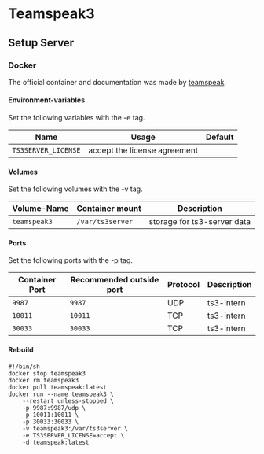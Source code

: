 # Teamspeak3

## Setup Server

### Docker

The official container and documentation was made by [teamspeak](https://hub.docker.com/_/teamspeak).

#### Environment-variables

Set the following variables with the -e tag.

| Name                | Usage                        | Default |
| ------------------- | ---------------------------- | ------- |
| `TS3SERVER_LICENSE` | accept the license agreement |         |

#### Volumes

Set the following volumes with the -v tag.

| Volume-Name  | Container mount  | Description                 |
| ------------ | ---------------- | --------------------------- |
| `teamspeak3` | `/var/ts3server` | storage for ts3-server data |

#### Ports

Set the following ports with the -p tag.

| Container Port | Recommended outside port | Protocol | Description |
| -------------- | ------------------------ | -------- | ----------- |
| `9987`         | `9987`                   | UDP      | ts3-intern  |
| `10011`        | `10011`                  | TCP      | ts3-intern  |
| `30033`        | `30033`                  | TCP      | ts3-intern  |

#### Rebuild

```shell
#!/bin/sh
docker stop teamspeak3
docker rm teamspeak3
docker pull teamspeak:latest
docker run --name teamspeak3 \
    --restart unless-stopped \
    -p 9987:9987/udp \
    -p 10011:10011 \
    -p 30033:30033 \
    -v teamspeak3:/var/ts3server \
    -e TS3SERVER_LICENSE=accept \
    -d teamspeak:latest
```
